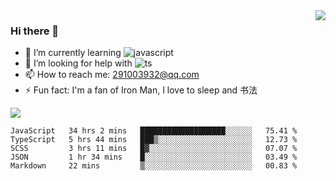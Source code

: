 <img align='right' src='https://github-readme-stats.vercel.app/api?username=niaogege&show_icons=true&theme=radical'/>

### Hi there 👋

- 🌱 I’m currently learning ![javascript](https://img.shields.io/badge/javacript-learn-orange)
- 🤔 I’m looking for help with ![ts](https://img.shields.io/badge/ts-learn-yellow)
- 📫 How to reach me: 291003932@qq.com
- ⚡ Fun fact:  I'm a fan of Iron Man, I love to sleep and 书法

![](https://github-readme-stats.vercel.app/api/top-langs/?username=niaogege&layout=compact)

<!--START_SECTION:waka-->
```text
JavaScript   34 hrs 2 mins   ███████████████████░░░░░░   75.41 % 
TypeScript   5 hrs 44 mins   ███▒░░░░░░░░░░░░░░░░░░░░░   12.73 % 
SCSS         3 hrs 11 mins   █▓░░░░░░░░░░░░░░░░░░░░░░░   07.07 % 
JSON         1 hr 34 mins    █░░░░░░░░░░░░░░░░░░░░░░░░   03.49 % 
Markdown     22 mins         ▒░░░░░░░░░░░░░░░░░░░░░░░░   00.83 % 
```
<!--END_SECTION:waka-->
